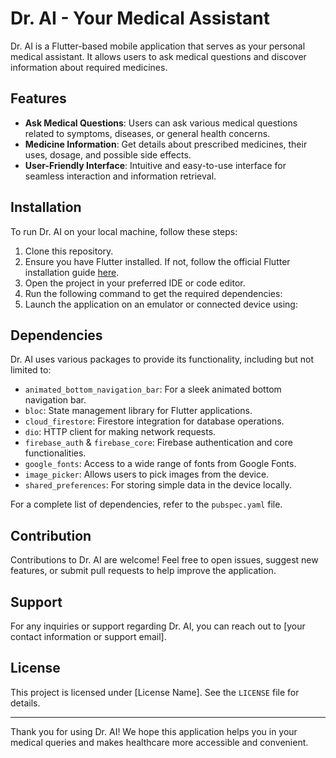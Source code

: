 # Dr. AI - Your Medical Assistant

Dr. AI is a Flutter-based mobile application that serves as your personal medical assistant. It allows users to ask medical questions and discover information about required medicines.

## Features

- **Ask Medical Questions**: Users can ask various medical questions related to symptoms, diseases, or general health concerns.
- **Medicine Information**: Get details about prescribed medicines, their uses, dosage, and possible side effects.
- **User-Friendly Interface**: Intuitive and easy-to-use interface for seamless interaction and information retrieval.

## Installation

To run Dr. AI on your local machine, follow these steps:

1. Clone this repository.
2. Ensure you have Flutter installed. If not, follow the official Flutter installation guide [here](https://flutter.dev/docs/get-started/install).
3. Open the project in your preferred IDE or code editor.
4. Run the following command to get the required dependencies:
5. Launch the application on an emulator or connected device using:


## Dependencies

Dr. AI uses various packages to provide its functionality, including but not limited to:

- `animated_bottom_navigation_bar`: For a sleek animated bottom navigation bar.
- `bloc`: State management library for Flutter applications.
- `cloud_firestore`: Firestore integration for database operations.
- `dio`: HTTP client for making network requests.
- `firebase_auth` & `firebase_core`: Firebase authentication and core functionalities.
- `google_fonts`: Access to a wide range of fonts from Google Fonts.
- `image_picker`: Allows users to pick images from the device.
- `shared_preferences`: For storing simple data in the device locally.

For a complete list of dependencies, refer to the `pubspec.yaml` file.

## Contribution

Contributions to Dr. AI are welcome! Feel free to open issues, suggest new features, or submit pull requests to help improve the application.

## Support

For any inquiries or support regarding Dr. AI, you can reach out to [your contact information or support email].

## License

This project is licensed under [License Name]. See the `LICENSE` file for details.

---

Thank you for using Dr. AI! We hope this application helps you in your medical queries and makes healthcare more accessible and convenient.
